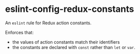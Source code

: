 # eslint-config-redux-constants

An `eslint` rule for Redux action constants.

Enforces that:
- the values of action constants match their identifiers
- the constants are declared with `const` rather than `let` or `var`.




